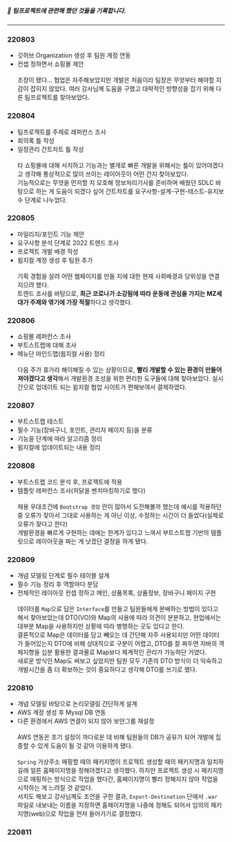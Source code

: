 ##### 📝 팀프로젝트에 관련해 했던 것들을 기록합니다.
<hr>

### 220803
- 깃허브 Organization 생성 후 팀원 계정 연동
- 컨셉 정하면서 쇼핑몰 제안<br><br>
조장이 됐다... 협업은 자주해보았지만 개발은 처음이라 팀장은 무엇부터 해야할 지 감이 잡히지 않았다. 여러 강사님께 도움을 구했고 대략적인 방향성을 잡기 위해 다른 팀프로젝트를 찾아보았다.

### 220804
- 팀프로젝트를 주제로 레퍼런스 조사
- 회의록 틀 작성
- 일정관리 간트차트 틀 작성<br><br>
타 쇼핑몰에 대해 서치하고 기능과는 별개로 빠른 개발을 위해서는 틀이 있어야겠다고 생각해 통상적으로 많이 쓰이는 레이아웃이 어떤 건지 찾아보았다.<br>
기능적으로는 무엇을 먼저할 지 모호해 정보처리기사를 준비하며 배웠던 SDLC 바탕으로 하는 게 도움이 되겠다 싶어 간트차트를 요구사항-설계-구현-테스트-유지보수 단계로 나누었다.

### 220805
- 마일리지/포인트 기능 제안
- 요구사항 분석 단계로 2022 트렌드 조사
- 프로젝트 개발 배경 작성
- 윔지컬 계정 생성 후 팀원 추가<br><br>
기획 경험을 살려 어떤 웹페이지를 만들 지에 대한 현재 사회배경과 당위성을 연결지으려 했다.<br>
트렌드 조사를 바탕으로, **최근 코로나가 소강됨에 따라 운동에 관심을 가지는 MZ세대가 주제와 엮기에 가장 적절**하다고 생각했다.

### 220806
- 쇼핑몰 레퍼런스 조사
- 부트스트랩에 대해 조사
- 메뉴단 마인드맵(윔지컬 사용) 정리<br><br>
다음 주가 휴가라 해이해질 수 있는 상황이므로, **빨리 개발할 수 있는 환경이 만들어져야겠다고 생각**해서 개발환경 조성을 위한 편리한 도구들에 대해 찾아보았다. 실시간으로 업데이트 되는 윔지컬 협업 사이트가 편해보여서 결제하였다.

### 220807
- 부트스트랩 테스트
- 필수 기능(장바구니, 포인트, 관리자 페이지 등)을 분류
- 기능을 단계에 따라 알고리즘 정리
- 윔지컬에 업데이트되는 내용 정리<br>

### 220808
- 부트스트랩 코드 분석 후, 프로젝트에 적용
- 템플릿 레퍼런스 조사(허닭을 벤치마킹하기로 했다)<br><br>
채용 우대조건에 `Bootstrap 경험` 란이 많아서 도전해볼까 했는데 예시를 적용하던 중 오류가 잦아서 그대로 사용하는 게 아닌 이상, 수정하는 시간이 더 들었다(실제로 오류가 잦다고 한다)<br>개발환경을 빠르게 구현하는 데에는 한계가 있다고 느껴서 부트스트랩 기반의 템플릿으로 레이아웃을 짜는 게 낫겠단 결정을 하게 됐다.

### 220809
- 개념 모델링 단계로 필수 테이블 설계
- 필수 기능 정리 후 역할마다 분담
- 전체적인 레이아웃 컨셉 정하고 메인, 상품목록, 상품정보, 장바구니 페이지 구현<br><br>
데이터를 `Map`으로 담은 `Interface`를 만들고 팀원들에게 분배하는 방법이 있다고 해서 찾아보았는데 DTO(VO)와 Map의 사용에 따라 의견이 분분하고, 현업에서는 대부분 Map을 사용하지만 상황에 따라 병행하는 곳도 있다고 한다.<br>
결론적으로 Map은 데이터를 담고 빼오는 데 간단해 자주 사용되지만 어떤 데이터가 들어있는지 DTO에 비해 상대적으로 구분이 어렵고, DTO를 잘 짜두면 자바의 객체지향을 십분 활용한 결과물로 Map보다 체계적인 관리가 가능하단 거였다.<br>
새로운 방식인 Map도 써보고 싶었지만 팀원 모두 기존의 DTO 방식이 더 익숙하고 개발시간을 좀 더 확보하는 것이 중요하다고 생각해 DTO를 쓰기로 했다.

### 220810
- 개념 모델링 바탕으로 논리모델링 간단하게 설계
- AWS 계정 생성 후 Mysql DB 연동
- 다른 환경에서 AWS 연결이 되지 않아 보안그룹 재설정<br><br>
AWS 연동은 초기 설정이 까다로운 데 비해 팀원들의 DB가 공유가 되어 개발에 집중할 수 있게 도움이 될 것 같아 이용하게 됐다.<br><br>
`Spring` 가상주소 매핑할 때의 패키지명이 프로젝트 생성할 때의 패키지명과 일치하길래 얼른 홈페이지명을 정해야겠다고 생각했다. 하지만 프로젝트 생성 시 패키지명으로 매핑하는 방식으로 작업을 했다간, 홈페이지명이 빨리 정해지지 않아 작업을 시작하는 게 느려질 것 같았다.<br>
서치도 해보고 강사님께도 조언을 구한 결과, `Export-Destination` 단에서 `.war` 파일로 내보내는 이름을 지정하면 홈페이지명을 나중에 정해도 되어서 임의의 패키지명(web)으로 작업을 먼저 들어가기로 결정했다.

### 220811

